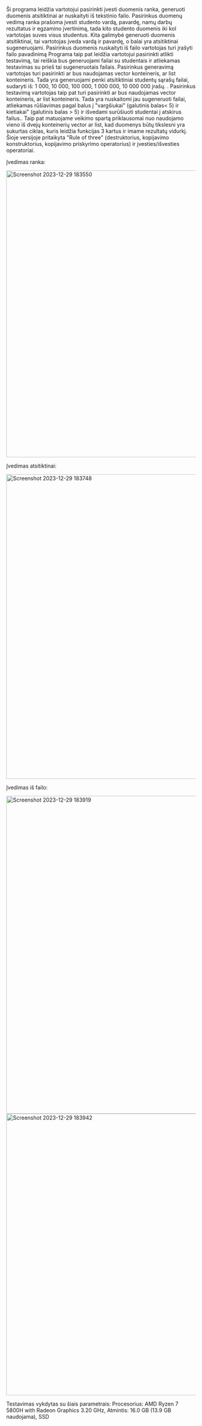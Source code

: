 Ši programa leidžia vartotojui pasirinkti įvesti duomenis ranka, generuoti duomenis atsitiktinai ar nuskaityti iš tekstinio failo. Pasirinkus duomenų vedimą ranka prašoma įvesti studento vardą, pavardę, namų darbų rezultatus ir egzamino įvertinimą, tada kito studento duomenis iki kol vartotojas suves visus studentus. Kita galimybė generuoti duomenis atsitiktinai, tai vartotojas įveda vardą ir pavardę, o balai yra atsitiktinai sugeneruojami. Pasirinkus duomenis nuskaityti iš failo vartotojas turi įrašyti failo pavadinimą
Programa taip pat leidžia vartotojui pasirinkti atlikti testavimą, tai reiškia bus generuojami failai su studentais ir atliekamas testavimas su prieš tai sugeneruotais failais. Pasirinkus generavimą vartotojas turi pasirinkti ar bus naudojamas vector konteineris, ar list konteineris. Tada yra generuojami penki atsitiktiniai studentų sąrašų failai, sudaryti iš: 1 000, 10 000, 100 000, 1 000 000, 10 000 000 įrašų. . Pasirinkus testavimą vartotojas taip pat turi pasirinkti ar bus naudojamas vector konteineris, ar list konteineris. Tada yra nuskaitomi jau sugeneruoti failai, atliekamas rūšiavimas pagal balus į "vargšiukai" (galutinis balas< 5) ir kietiakai" (galutinis balas > 5) ir išvedami surūšiuoti studentai į atskirus failus.. Taip pat matuojame veikimo spartą priklausomai nuo naudojamo vieno iš dvejų konteinerių vector ar list, kad duomenys būtų tikslesni yra sukurtas ciklas, kuris leidžia funkcijas 3 kartus ir imame rezultatų vidurkį. Šioje versijoje pritaikyta  "Rule of three" (destruktorius, kopijavimo konstruktorius, kopijavimo priskyrimo operatorius) ir įvesties/išvesties operatoriai.

Įvedimas ranka:

<img width="761" alt="Screenshot 2023-12-29 183550" src="https://github.com/edabarsteigaite/antras/assets/145291058/4e5e8bfb-fc88-4cc8-b7e3-d0080db37fb5">

Įvedimas atsitiktinai:

<img width="808" alt="Screenshot 2023-12-29 183748" src="https://github.com/edabarsteigaite/antras/assets/145291058/90ba49c4-12b1-4d77-a186-13a3f8616b0a">

Įvedimas iš failo:

<img width="843" alt="Screenshot 2023-12-29 183919" src="https://github.com/edabarsteigaite/antras/assets/145291058/9f51d6bd-4729-4879-977d-5e75d537e0d3">
<img width="747" alt="Screenshot 2023-12-29 183942" src="https://github.com/edabarsteigaite/antras/assets/145291058/7b1133f0-9275-493c-9b23-820e18629ff2">

Testavimas vykdytas su šiais parametrais: Procesorius: AMD Ryzen 7 5800H with Radeon Graphics 3.20 GHz, Atmintis: 16.0 GB (13.9 GB naudojama), SSD

